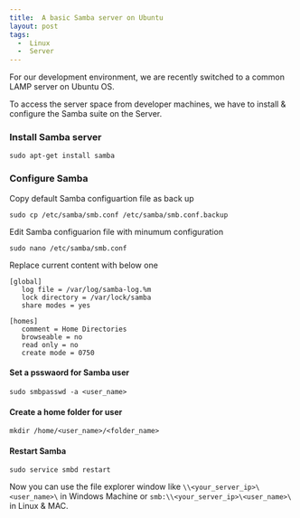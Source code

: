 ```yaml
---
title:  A basic Samba server on Ubuntu
layout: post
tags:
  -  Linux
  -  Server
---
```


For our development environment, we are recently switched to a common LAMP server on Ubuntu OS.

To access the server space from developer machines, we have to install & configure the Samba suite on the Server.

### Install Samba server

	sudo apt-get install samba

### Configure Samba

Copy default Samba configuartion file as back up

	sudo cp /etc/samba/smb.conf /etc/samba/smb.conf.backup

Edit Samba configuarion file with minumum configuration

	sudo nano /etc/samba/smb.conf

Replace current content with below one

	[global]
	   log file = /var/log/samba-log.%m
	   lock directory = /var/lock/samba
	   share modes = yes

	[homes]
	   comment = Home Directories
	   browseable = no
	   read only = no
	   create mode = 0750


#### Set a psswaord for Samba user

	sudo smbpasswd -a <user_name>

#### Create a home folder for user

	mkdir /home/<user_name>/<folder_name>

#### Restart Samba

	sudo service smbd restart

Now you can use the file explorer window like `\\<your_server_ip>\<user_name>\` in Windows Machine or `smb:\\<your_server_ip>\<user_name>\` in Linux & MAC.
